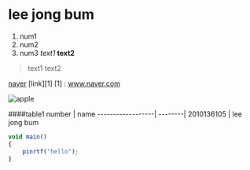# lee jong bum
1. num1
2. num2
3. num3
*text1*   **text2**

> text1
> text2


[naver](www.naver.com)
[link][1]
[1] : www.naver.com

![apple](https://encrypted-tbn1.gstatic.com/images?q=tbn:ANd9GcSsF9JAriBd8rli_WIgSl-awH4SUbupr0kJ37bKerhSy44snSIXqfslS1E)

####table1
number | name
------------------| --------|
2010136105 | lee jong bum


```javascript
void main()
{
	pinrtf("hello");
}
```
